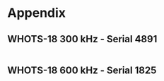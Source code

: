 # Appendix

## WHOTS-18 300 kHz - Serial 4891

```{literalinclude} appendices/whots18_deploy_4891_300khz.txt
```

## WHOTS-18 600 kHz - Serial 1825

```{literalinclude} appendices/whots18_deploy_1825_600khz.txt
```